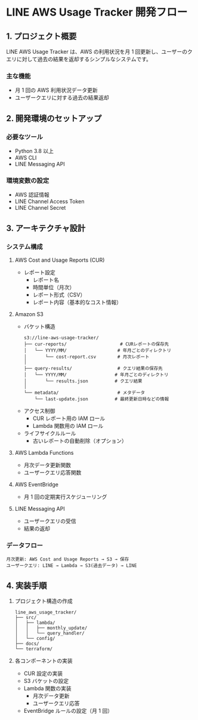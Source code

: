 # LINE AWS Usage Tracker 開発フロー

## 1. プロジェクト概要

LINE AWS Usage Tracker は、AWS の利用状況を月 1 回更新し、ユーザーのクエリに対して過去の結果を返却するシンプルなシステムです。

### 主な機能

- 月 1 回の AWS 利用状況データ更新
- ユーザークエリに対する過去の結果返却

## 2. 開発環境のセットアップ

### 必要なツール

- Python 3.8 以上
- AWS CLI
- LINE Messaging API

### 環境変数の設定

- AWS 認証情報
- LINE Channel Access Token
- LINE Channel Secret

## 3. アーキテクチャ設計

### システム構成

1. AWS Cost and Usage Reports (CUR)

   - レポート設定
     - レポート名
     - 時間単位（月次）
     - レポート形式（CSV）
     - レポート内容（基本的なコスト情報）

2. Amazon S3

   - バケット構造
     ```
     s3://line-aws-usage-tracker/
     ├── cur-reports/                    # CURレポートの保存先
     │   └── YYYY/MM/                   # 年月ごとのディレクトリ
     │       └── cost-report.csv        # 月次レポート
     │
     ├── query-results/                 # クエリ結果の保存先
     │   └── YYYY/MM/                  # 年月ごとのディレクトリ
     │       └── results.json          # クエリ結果
     │
     └── metadata/                      # メタデータ
         └── last-update.json          # 最終更新日時などの情報
     ```
   - アクセス制御
     - CUR レポート用の IAM ロール
     - Lambda 関数用の IAM ロール
   - ライフサイクルルール
     - 古いレポートの自動削除（オプション）

3. AWS Lambda Functions

   - 月次データ更新関数
   - ユーザークエリ応答関数

4. AWS EventBridge

   - 月 1 回の定期実行スケジューリング

5. LINE Messaging API
   - ユーザークエリの受信
   - 結果の返却

### データフロー

```
月次更新: AWS Cost and Usage Reports → S3 → 保存
ユーザークエリ: LINE → Lambda → S3(過去データ) → LINE
```

## 4. 実装手順

1. プロジェクト構造の作成

   ```
   line_aws_usage_tracker/
   ├── src/
   │   ├── lambda/
   │   │   ├── monthly_update/
   │   │   └── query_handler/
   │   └── config/
   ├── docs/
   └── terraform/
   ```

2. 各コンポーネントの実装
   - CUR 設定の実装
   - S3 バケットの設定
   - Lambda 関数の実装
     - 月次データ更新
     - ユーザークエリ応答
   - EventBridge ルールの設定（月 1 回）
